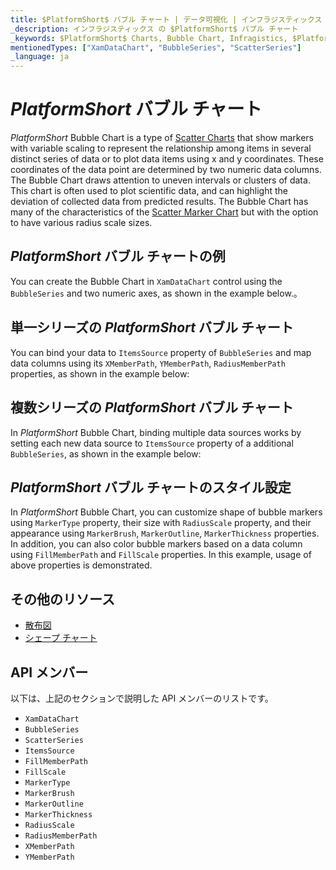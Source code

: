 ```yaml
---
title: $PlatformShort$ バブル チャート | データ可視化 | インフラジスティックス
_description: インフラジスティックス の $PlatformShort$ バブル チャート
_keywords: $PlatformShort$ Charts, Bubble Chart, Infragistics, $PlatformShort$ チャート, バブル チャート, インフラジスティックス
mentionedTypes: ["XamDataChart", "BubbleSeries", "ScatterSeries"]
_language: ja
---
```

# $PlatformShort$ バブル チャート

$PlatformShort$ Bubble Chart is a type of [Scatter Charts](scatter-chart.md) that show markers with variable scaling to represent the relationship among items in several distinct series of data or to plot data items using x and y coordinates. These coordinates of the data point are determined by two numeric data columns. The Bubble Chart draws attention to uneven intervals or clusters of data. This chart is often used to plot scientific data, and can highlight the deviation of collected data from predicted results. The Bubble Chart has many of the characteristics of the [Scatter Marker Chart](scatter-chart.md#$PlatformShort$-scatter-marker-chart) but with the option to have various radius scale sizes.

## $PlatformShort$ バブル チャートの例

You can create the Bubble Chart in `XamDataChart` control using the `BubbleSeries` and two numeric axes, as shown in the example below.。

<code-view style="height: 600px"
           data-demos-base-url="{environment:dvDemosBaseUrl}"
           iframe-src="{environment:dvDemosBaseUrl}/charts/data-chart-scatter-bubble-chart-multiple-sources"
           alt="$PlatformShort$ バブル チャートの例" >
</code-view>

<div class="divider--half"></div>

## 単一シリーズの $PlatformShort$ バブル チャート

You can bind your data to `ItemsSource` property of `BubbleSeries` and map data columns using its `XMemberPath`, `YMemberPath`, `RadiusMemberPath` properties, as shown in the example below:

<code-view style="height: 600px"
           data-demos-base-url="{environment:dvDemosBaseUrl}"
           iframe-src="{environment:dvDemosBaseUrl}/charts/data-chart-scatter-bubble-chart-single-source"
           alt="単一シリーズの  $PlatformShort$ バブル チャート" >
</code-view>

<div class="divider--half"></div>

## 複数シリーズの $PlatformShort$ バブル チャート

In $PlatformShort$ Bubble Chart, binding multiple data sources works by setting each new data source to `ItemsSource` property of a additional `BubbleSeries`, as shown in the example below:

<code-view style="height: 600px"
           data-demos-base-url="{environment:dvDemosBaseUrl}"
           iframe-src="{environment:dvDemosBaseUrl}/charts/data-chart-scatter-bubble-chart-multiple-sources"
           alt="複数シリーズの $PlatformShort$ バブル チャート" >
</code-view>

<div class="divider--half"></div>

## $PlatformShort$ バブル チャートのスタイル設定

In $PlatformShort$ Bubble Chart, you can customize shape of bubble markers using `MarkerType` property, their size with `RadiusScale` property, and their appearance using `MarkerBrush`, `MarkerOutline`, `MarkerThickness` properties. In addition, you can also color bubble markers based on a data column using `FillMemberPath` and `FillScale` properties. In this example, usage of above properties is demonstrated.

<code-view style="height: 600px"
           data-demos-base-url="{environment:dvDemosBaseUrl}"
           iframe-src="{environment:dvDemosBaseUrl}/charts/data-chart-scatter-bubble-chart-styling"
           alt="$PlatformShort$ バブル チャートのスタイル設定" >
</code-view>

<div class="divider--half"></div>

## その他のリソース

- [散布図](scatter-chart.md)
- [シェープ チャート](shape-chart.md)


## API メンバー

以下は、上記のセクションで説明した API メンバーのリストです。

- `XamDataChart`
- `BubbleSeries`
- `ScatterSeries`
- `ItemsSource`
- `FillMemberPath`
- `FillScale`
- `MarkerType`
- `MarkerBrush`
- `MarkerOutline`
- `MarkerThickness`
- `RadiusScale`
- `RadiusMemberPath`
- `XMemberPath`
- `YMemberPath`